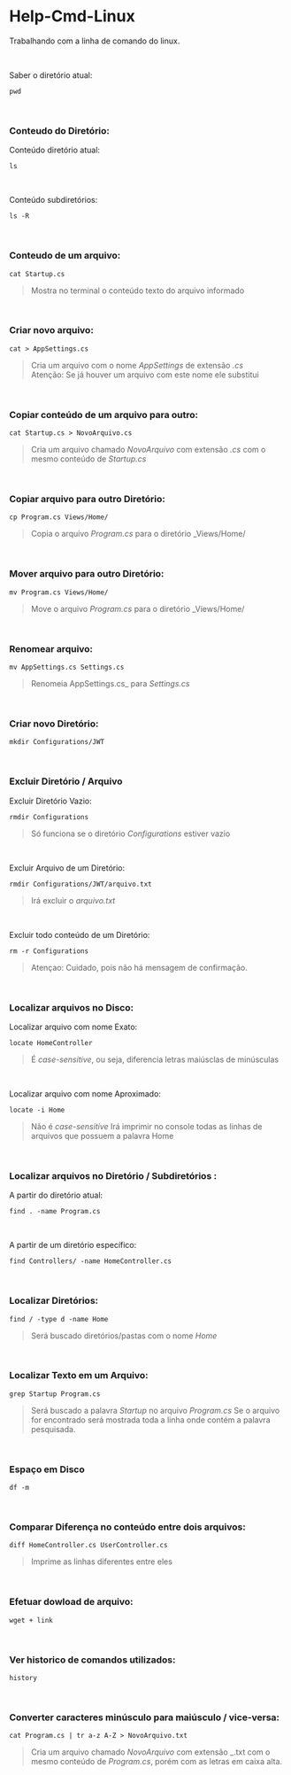 # Help-Cmd-Linux

Trabalhando com a linha de comando do linux. 


<br>

Saber o diretório atual:
```
pwd
```



<br>


### Conteudo do Diretório:
 Conteúdo diretório atual:
```
ls
```
<br>

Conteúdo subdiretórios:
```
ls -R
```
<br>


### Conteudo de um arquivo:
```
cat Startup.cs
```
> Mostra no terminal o conteúdo texto do arquivo informado
<br>


### Criar novo arquivo:
```
cat > AppSettings.cs
```
> Cria um arquivo com o nome _AppSettings_ de extensão _.cs_  
> Atenção: Se já houver um arquivo com este nome ele substitui
<br>


### Copiar conteúdo de um arquivo para outro:
```
cat Startup.cs > NovoArquivo.cs
```
> Cria um arquivo chamado _NovoArquivo_ com extensão _.cs_ com o mesmo conteúdo de _Startup.cs_
<br>


### Copiar arquivo para outro Diretório:
```
cp Program.cs Views/Home/
```
> Copia o arquivo _Program.cs_ para o diretório _Views/Home/
<br>


### Mover arquivo para outro Diretório:
```
mv Program.cs Views/Home/
```
> Move o arquivo _Program.cs_ para o diretório _Views/Home/
<br>


### Renomear arquivo:
```
mv AppSettings.cs Settings.cs
```
> Renomeia AppSettings.cs_ para _Settings.cs_
<br>


### Criar novo Diretório:
```
mkdir Configurations/JWT
```
<br>


### Excluir Diretório / Arquivo
Excluir Diretório Vazio:
```
rmdir Configurations
```
> Só funciona se o diretório _Configurations_ estiver vazio
<br>

Excluir Arquivo de um Diretório:
```
rmdir Configurations/JWT/arquivo.txt
```
> Irá excluir o _arquivo.txt_
<br>

Excluir todo conteúdo de um Diretório:
```
rm -r Configurations
```
> Atençao: Cuidado, pois não há mensagem de confirmação.
<br>


### Localizar arquivos no Disco:
Localizar arquivo com nome Exato:
```
locate HomeController
```
> É _case-sensitive_, ou seja, diferencia letras maiúsclas de minúsculas
<br>

Localizar arquivo com nome Aproximado:
```
locate -i Home
```
> Não é _case-sensitive_
> Irá imprimir no console todas as linhas de arquivos que possuem a palavra Home
<br>


### Localizar arquivos no Diretório / Subdiretórios :
A partir do diretório atual:
```
find . -name Program.cs
```
<br>

A partir de um diretório específico:
```
find Controllers/ -name HomeController.cs
```
<br>


### Localizar Diretórios:
```
find / -type d -name Home
```
> Será buscado diretórios/pastas com o nome _Home_
<br>


### Localizar Texto em um Arquivo:
```
grep Startup Program.cs
```
> Será buscado a palavra _Startup_ no arquivo _Program.cs_
> Se o arquivo for encontrado será mostrada toda a linha onde contém a palavra pesquisada.
<br>


### Espaço em Disco
```
df -m
```
<br>


### Comparar Diferença no conteúdo entre dois arquivos:
```
diff HomeController.cs UserController.cs
```
> Imprime as linhas diferentes entre eles
<br>


### Efetuar dowload de arquivo:
```
wget + link
```
<br>


### Ver historico de comandos utilizados:
```
history 
```
<br>


### Converter caracteres minúsculo para maiúsculo / vice-versa:
```
cat Program.cs | tr a-z A-Z > NovoArquivo.txt
```
> Cria um arquivo chamado _NovoArquivo_ com extensão _.txt com o mesmo conteúdo de _Program.cs_, porém com as letras em caixa alta.






